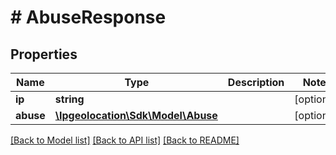 # # AbuseResponse

## Properties

Name | Type | Description | Notes
------------ | ------------- | ------------- | -------------
**ip** | **string** |  | [optional]
**abuse** | [**\Ipgeolocation\Sdk\\Model\Abuse**](Abuse.md) |  | [optional]

[[Back to Model list]](../../README.md#models) [[Back to API list]](../../README.md#endpoints) [[Back to README]](../../README.md)
